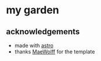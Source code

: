 # my garden

## acknowledgements

- made with [astro](https://astro.build/)
- thanks [MaeWolff](https://github.com/MaeWolff/astro-portfolio-template/) for the template
